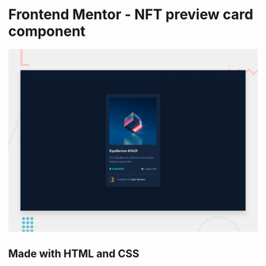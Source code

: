 # Frontend Mentor - NFT preview card component

![Design preview for the NFT preview card component coding challenge](./design/desktop-preview.jpg)

## Made with HTML and CSS

